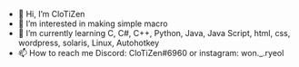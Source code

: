 - 👋 Hi, I’m CloTiZen
- 👀 I’m interested in making simple macro
- 🌱 I’m currently learning C, C#, C++, Python, Java, Java Script, html, css, wordpress, solaris, Linux, Autohotkey
- 📫 How to reach me Discord: CloTiZen#6960 or instagram: won._.ryeol
